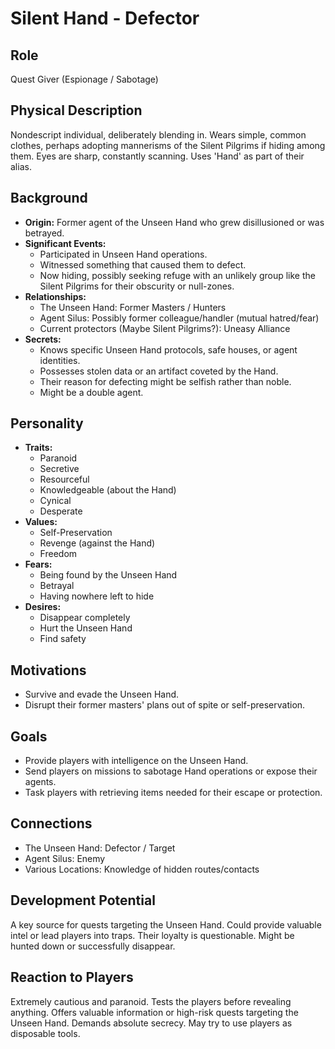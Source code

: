 # Silent Hand - Defector

## Role
Quest Giver (Espionage / Sabotage)

## Physical Description
Nondescript individual, deliberately blending in. Wears simple, common clothes, perhaps adopting mannerisms of the Silent Pilgrims if hiding among them. Eyes are sharp, constantly scanning. Uses 'Hand' as part of their alias.

## Background
- **Origin:** Former agent of the Unseen Hand who grew disillusioned or was betrayed.
- **Significant Events:**
  - Participated in Unseen Hand operations.
  - Witnessed something that caused them to defect.
  - Now hiding, possibly seeking refuge with an unlikely group like the Silent Pilgrims for their obscurity or null-zones.
- **Relationships:**
  - The Unseen Hand: Former Masters / Hunters
  - Agent Silus: Possibly former colleague/handler (mutual hatred/fear)
  - Current protectors (Maybe Silent Pilgrims?): Uneasy Alliance
- **Secrets:**
  - Knows specific Unseen Hand protocols, safe houses, or agent identities.
  - Possesses stolen data or an artifact coveted by the Hand.
  - Their reason for defecting might be selfish rather than noble.
  - Might be a double agent.

## Personality
- **Traits:**
  - Paranoid
  - Secretive
  - Resourceful
  - Knowledgeable (about the Hand)
  - Cynical
  - Desperate
- **Values:**
  - Self-Preservation
  - Revenge (against the Hand)
  - Freedom
- **Fears:**
  - Being found by the Unseen Hand
  - Betrayal
  - Having nowhere left to hide
- **Desires:**
  - Disappear completely
  - Hurt the Unseen Hand
  - Find safety

## Motivations
- Survive and evade the Unseen Hand.
- Disrupt their former masters' plans out of spite or self-preservation.

## Goals
- Provide players with intelligence on the Unseen Hand.
- Send players on missions to sabotage Hand operations or expose their agents.
- Task players with retrieving items needed for their escape or protection.

## Connections
- The Unseen Hand: Defector / Target
- Agent Silus: Enemy
- Various Locations: Knowledge of hidden routes/contacts

## Development Potential
A key source for quests targeting the Unseen Hand. Could provide valuable intel or lead players into traps. Their loyalty is questionable. Might be hunted down or successfully disappear.

## Reaction to Players
Extremely cautious and paranoid. Tests the players before revealing anything. Offers valuable information or high-risk quests targeting the Unseen Hand. Demands absolute secrecy. May try to use players as disposable tools.
